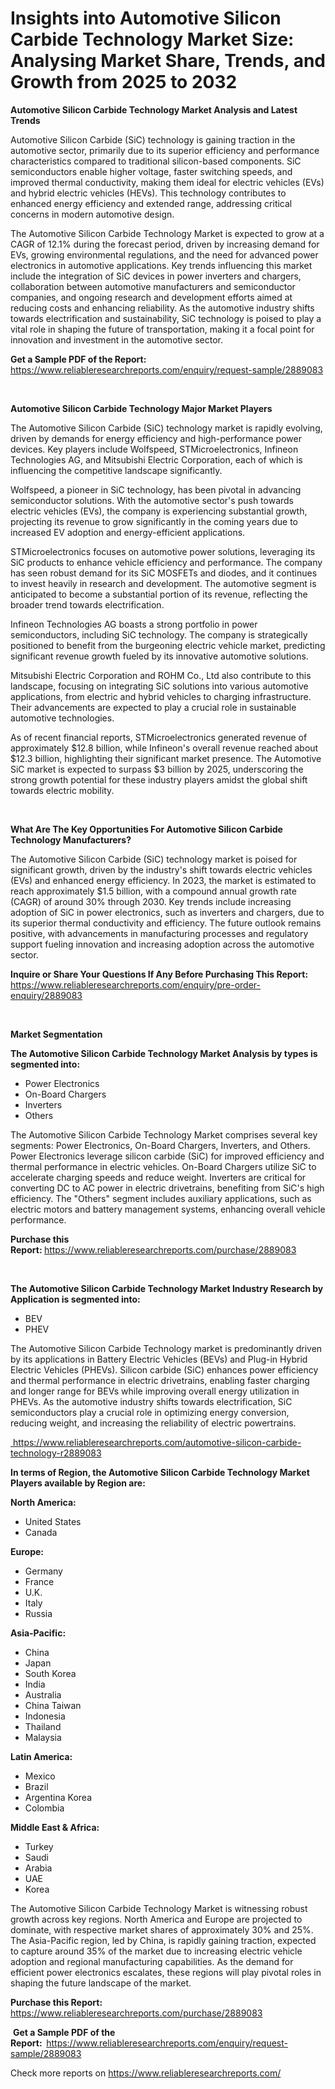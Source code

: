 <p><h1>Insights into Automotive Silicon Carbide Technology Market Size: Analysing Market Share, Trends, and Growth from 2025 to 2032</h1></p><p><strong>Automotive Silicon Carbide Technology Market Analysis and Latest Trends</strong></p>
<p><p>Automotive Silicon Carbide (SiC) technology is gaining traction in the automotive sector, primarily due to its superior efficiency and performance characteristics compared to traditional silicon-based components. SiC semiconductors enable higher voltage, faster switching speeds, and improved thermal conductivity, making them ideal for electric vehicles (EVs) and hybrid electric vehicles (HEVs). This technology contributes to enhanced energy efficiency and extended range, addressing critical concerns in modern automotive design.</p><p>The Automotive Silicon Carbide Technology Market is expected to grow at a CAGR of 12.1% during the forecast period, driven by increasing demand for EVs, growing environmental regulations, and the need for advanced power electronics in automotive applications. Key trends influencing this market include the integration of SiC devices in power inverters and chargers, collaboration between automotive manufacturers and semiconductor companies, and ongoing research and development efforts aimed at reducing costs and enhancing reliability. As the automotive industry shifts towards electrification and sustainability, SiC technology is poised to play a vital role in shaping the future of transportation, making it a focal point for innovation and investment in the automotive sector.</p></p>
<p><strong>Get a Sample PDF of the Report:&nbsp;</strong> <a href="https://www.reliableresearchreports.com/enquiry/request-sample/2889083?utm_campaign=3369&utm_medium=2&utm_source=Github&utm_content=ia&utm_term=14032025&utm_id=automotive-silicon-carbide-technology">https://www.reliableresearchreports.com/enquiry/request-sample/2889083</a></p>
<p>&nbsp;</p>
<p><strong>Automotive Silicon Carbide Technology Major Market Players</strong></p>
<p><p>The Automotive Silicon Carbide (SiC) technology market is rapidly evolving, driven by demands for energy efficiency and high-performance power devices. Key players include Wolfspeed, STMicroelectronics, Infineon Technologies AG, and Mitsubishi Electric Corporation, each of which is influencing the competitive landscape significantly.</p><p>Wolfspeed, a pioneer in SiC technology, has been pivotal in advancing semiconductor solutions. With the automotive sector's push towards electric vehicles (EVs), the company is experiencing substantial growth, projecting its revenue to grow significantly in the coming years due to increased EV adoption and energy-efficient applications.</p><p>STMicroelectronics focuses on automotive power solutions, leveraging its SiC products to enhance vehicle efficiency and performance. The company has seen robust demand for its SiC MOSFETs and diodes, and it continues to invest heavily in research and development. The automotive segment is anticipated to become a substantial portion of its revenue, reflecting the broader trend towards electrification.</p><p>Infineon Technologies AG boasts a strong portfolio in power semiconductors, including SiC technology. The company is strategically positioned to benefit from the burgeoning electric vehicle market, predicting significant revenue growth fueled by its innovative automotive solutions.</p><p>Mitsubishi Electric Corporation and ROHM Co., Ltd also contribute to this landscape, focusing on integrating SiC solutions into various automotive applications, from electric and hybrid vehicles to charging infrastructure. Their advancements are expected to play a crucial role in sustainable automotive technologies.</p><p>As of recent financial reports, STMicroelectronics generated revenue of approximately $12.8 billion, while Infineon's overall revenue reached about $12.3 billion, highlighting their significant market presence. The Automotive SiC market is expected to surpass $3 billion by 2025, underscoring the strong growth potential for these industry players amidst the global shift towards electric mobility.</p></p>
<p>&nbsp;</p>
<p><strong>What Are The Key Opportunities For Automotive Silicon Carbide Technology Manufacturers?</strong></p>
<p><p>The Automotive Silicon Carbide (SiC) technology market is poised for significant growth, driven by the industry's shift towards electric vehicles (EVs) and enhanced energy efficiency. In 2023, the market is estimated to reach approximately $1.5 billion, with a compound annual growth rate (CAGR) of around 30% through 2030. Key trends include increasing adoption of SiC in power electronics, such as inverters and chargers, due to its superior thermal conductivity and efficiency. The future outlook remains positive, with advancements in manufacturing processes and regulatory support fueling innovation and increasing adoption across the automotive sector.</p></p>
<p><strong>Inquire or Share Your Questions If Any Before Purchasing This Report:</strong> <a href="https://www.reliableresearchreports.com/enquiry/pre-order-enquiry/2889083?utm_campaign=3369&utm_medium=2&utm_source=Github&utm_content=ia&utm_term=14032025&utm_id=automotive-silicon-carbide-technology">https://www.reliableresearchreports.com/enquiry/pre-order-enquiry/2889083</a></p>
<p>&nbsp;</p>
<p><strong>Market Segmentation</strong></p>
<p><strong>The Automotive Silicon Carbide Technology Market Analysis by types is segmented into:</strong></p>
<p><ul><li>Power Electronics</li><li>On-Board Chargers</li><li>Inverters</li><li>Others</li></ul></p>
<p><p>The Automotive Silicon Carbide Technology Market comprises several key segments: Power Electronics, On-Board Chargers, Inverters, and Others. Power Electronics leverage silicon carbide (SiC) for improved efficiency and thermal performance in electric vehicles. On-Board Chargers utilize SiC to accelerate charging speeds and reduce weight. Inverters are critical for converting DC to AC power in electric drivetrains, benefiting from SiC's high efficiency. The "Others" segment includes auxiliary applications, such as electric motors and battery management systems, enhancing overall vehicle performance.</p></p>
<p><strong>Purchase this Report:&nbsp;</strong><a href="https://www.reliableresearchreports.com/purchase/2889083?utm_campaign=3369&utm_medium=2&utm_source=Github&utm_content=ia&utm_term=14032025&utm_id=automotive-silicon-carbide-technology">https://www.reliableresearchreports.com/purchase/2889083</a></p>
<p>&nbsp;</p>
<p><strong>The Automotive Silicon Carbide Technology Market Industry Research by Application is segmented into:</strong></p>
<p><ul><li>BEV</li><li>PHEV</li></ul></p>
<p><p>The Automotive Silicon Carbide Technology market is predominantly driven by its applications in Battery Electric Vehicles (BEVs) and Plug-in Hybrid Electric Vehicles (PHEVs). Silicon carbide (SiC) enhances power efficiency and thermal performance in electric drivetrains, enabling faster charging and longer range for BEVs while improving overall energy utilization in PHEVs. As the automotive industry shifts towards electrification, SiC semiconductors play a crucial role in optimizing energy conversion, reducing weight, and increasing the reliability of electric powertrains.</p></p>
<p><a href="https://www.reliableresearchreports.com/automotive-silicon-carbide-technology-r2889083?utm_campaign=3369&utm_medium=2&utm_source=Github&utm_content=ia&utm_term=14032025&utm_id=automotive-silicon-carbide-technology">&nbsp;https://www.reliableresearchreports.com/automotive-silicon-carbide-technology-r2889083</a></p>
<p><strong>In terms of Region, the Automotive Silicon Carbide Technology Market Players available by Region are:</strong></p>
<p>
    <p> <strong> North America: </strong>
        <ul>
            <li>United States</li>
            <li>Canada</li>
        </ul>
        </p> 
    <p> <strong> Europe: </strong>
        <ul>
            <li>Germany</li>
            <li>France</li>
            <li>U.K.</li>
            <li>Italy</li>
            <li>Russia</li>
        </ul>
        </p> 
    <p> <strong> Asia-Pacific: </strong>
        <ul>
            <li>China</li>
            <li>Japan</li>
            <li>South Korea</li>
            <li>India</li>
            <li>Australia</li>
            <li>China Taiwan</li>
            <li>Indonesia</li>
            <li>Thailand</li>
            <li>Malaysia</li>
        </ul>
        </p> 
    <p> <strong> Latin America: </strong>
        <ul>
            <li>Mexico</li>
            <li>Brazil</li>
            <li>Argentina Korea</li>
            <li>Colombia</li>
        </ul>
        </p> 
    <p> <strong> Middle East & Africa: </strong>
        <ul>
            <li>Turkey</li>
            <li>Saudi</li>
            <li>Arabia</li>
            <li>UAE</li>
            <li>Korea</li>
        </ul>
    </p>
    </p>
<p><p>The Automotive Silicon Carbide Technology Market is witnessing robust growth across key regions. North America and Europe are projected to dominate, with respective market shares of approximately 30% and 25%. The Asia-Pacific region, led by China, is rapidly gaining traction, expected to capture around 35% of the market due to increasing electric vehicle adoption and regional manufacturing capabilities. As the demand for efficient power electronics escalates, these regions will play pivotal roles in shaping the future landscape of the market.</p></p>
<p><strong>Purchase this Report: </strong><a href="https://www.reliableresearchreports.com/purchase/2889083?utm_campaign=3369&utm_medium=2&utm_source=Github&utm_content=ia&utm_term=14032025&utm_id=automotive-silicon-carbide-technology">https://www.reliableresearchreports.com/purchase/2889083</a></p>
<p>&nbsp;<strong>Get a Sample PDF of the Report:&nbsp;&nbsp;</strong><a href="https://www.reliableresearchreports.com/enquiry/request-sample/2889083?utm_campaign=3369&utm_medium=2&utm_source=Github&utm_content=ia&utm_term=14032025&utm_id=automotive-silicon-carbide-technology">https://www.reliableresearchreports.com/enquiry/request-sample/2889083</a></p>
<p><strong></strong></p>
<p>Check more reports on <a href="https://www.reliableresearchreports.com/?utm_campaign=3369&utm_medium=2&utm_source=Github&utm_content=ia&utm_term=14032025&utm_id=automotive-silicon-carbide-technology">https://www.reliableresearchreports.com/</a></p>